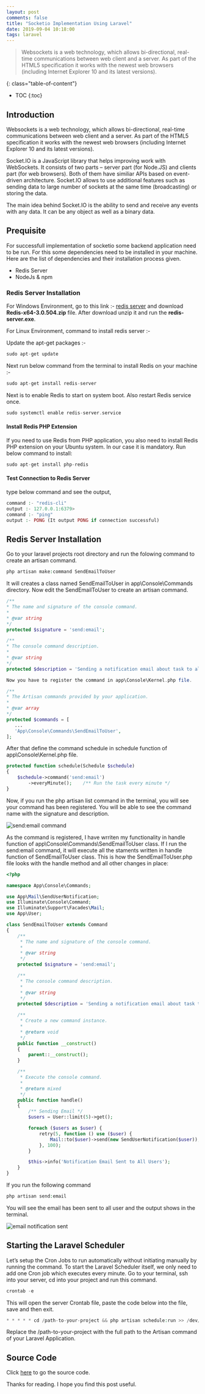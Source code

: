 ```yaml
---
layout: post
comments: false
title: "Socketio Implementation Using Laravel"
date: 2019-09-04 10:18:00
tags: laravel
---
```


>  Websockets is a web technology, which allows bi-directional, real-time communications between web client and a server. As  part of the HTML5 specification it works with the newest web browsers (including Internet Explorer 10 and its latest versions).


<!--more-->

{: class="table-of-content"}
* TOC
{:toc}

## Introduction
Websockets is a web technology, which allows bi-directional, real-time communications between web client and a server. As  part of the HTML5 specification it works with the newest web browsers (including Internet Explorer 10 and its latest versions).

Socket.IO is a JavaScript library that helps improving work with WebSockets. It consists of two parts – server part (for Node.JS) and clients part (for web browsers). Both of them have similiar APIs based on event-driven architecture. Socket.IO allows to use additional features such as sending data to large number of sockets at the same time (broadcasting) or storing the data.

The main idea behind Socket.IO is the ability to send and receive any events with any data. It can be any object as well as a binary data.

## Prequisite
For successfull implementation of socketio some backend application need to be run. For this some dependencies need to be installed in your machine. Here are the list of dependencies and their installation process given.

<ul>
    <li>Redis Server</li>
    <li>NodeJs & npm</li>
</ul>

### Redis Server Installation
For Windows Environment, go to this link :- <a href="https://github.com/microsoftarchive/redis/releases" target="_blank">redis server</a> and download <strong>Redis-x64-3.0.504.zip</strong> file. After download unzip it and run the <strong>redis-server.exe</strong>.

For Linux Environment, command to install redis server :-

Update the apt-get packages :-

```php
sudo apt-get update
```

Next run below command from the terminal to install Redis on your machine :-

```php
sudo apt-get install redis-server
```

Next is to enable Redis to start on system boot. Also restart Redis service once.

```php
sudo systemctl enable redis-server.service
```

#### Install Redis PHP Extension 
If you need to use Redis from PHP application, you also need to install Redis PHP extension on your Ubuntu system. In our case it is mandatory. Run below command to install:

```php
sudo apt-get install php-redis
```

#### Test Connection to Redis Server
type below command and see the output,

```php
command :- "redis-cli"
output :- 127.0.0.1:6379>
command :- "ping"
output :- PONG (It output PONG if connection successful)
```

## Redis Server Installation
Go to your laravel projects root directory and run the folowing command to create an artisan command.

```php
php artisan make:command SendEmailToUser
```

It will creates a class named SendEmailToUser in app\Console\Commands directory. Now edit the SendEmailToUser to create an artisan command.

```php
/**
* The name and signature of the console command.
*
* @var string
*/
protected $signature = 'send:email';

/**
* The console command description.
*
* @var string
*/
protected $description = 'Sending a notification email about task to all users';

Now you have to register the command in app\Console\Kernel.php file.

/**
* The Artisan commands provided by your application.
*
* @var array
*/
protected $commands = [
   ...
   'App\Console\Commands\SendEmailToUser',
];
```

After that define the command schedule in schedule function of app\Console\Kernel.php file.

```php
protected function schedule(Schedule $schedule)
{
    $schedule->command('send:email')
        ->everyMinute();    /** Run the task every minute */
}
```

Now, if you run the php artisan list command in the terminal, you will see your command has been registered. You will be able to see the command name with the signature and description.

<img src="https://monirahmedtanveen.github.io/tech.logs/assets/images/posts/2019-09-28-scheduling-task-with-cron-job-in-laravel/send-email-command.png" alt="send:email command">

As the command is registered, I have wrriten my functionality in handle function of app\Console\Commands\SendEmailToUser class. If I run the send:email command, it will execute all the staments written in handle function of SendEmailToUser class. This is how the SendEmailToUser.php file looks with the handle method and all other changes in place:

```php
<?php

namespace App\Console\Commands;

use App\Mail\SendUserNotification;
use Illuminate\Console\Command;
use Illuminate\Support\Facades\Mail;
use App\User;

class SendEmailToUser extends Command
{
    /**
     * The name and signature of the console command.
     *
     * @var string
     */
    protected $signature = 'send:email';

    /**
     * The console command description.
     *
     * @var string
     */
    protected $description = 'Sending a notification email about task to all users';

    /**
     * Create a new command instance.
     *
     * @return void
     */
    public function __construct()
    {
        parent::__construct();
    }

    /**
     * Execute the console command.
     *
     * @return mixed
     */
    public function handle()
    {
        /** Sending Email */
        $users = User::limit(5)->get();

        foreach ($users as $user) {
            retry(5, function () use ($user) {
                Mail::to($user)->send(new SendUserNotification($user));
            }, 100);
        }

        $this->info('Notification Email Sent to All Users');
    }
}
```

If you run the following command

```php
php artisan send:email
```

You will see the email has been sent to all user and the output shows in the terminal.

<img src="https://monirahmedtanveen.github.io/tech.logs/assets/images/posts/2019-09-28-scheduling-task-with-cron-job-in-laravel/email-notification-send.png" alt="email notification sent">

## Starting the Laravel Scheduler
Let’s setup the Cron Jobs to run automatically without initiating manually by running the command. To start the Laravel Scheduler itself, we only need to add one Cron job which executes every minute. Go to your terminal, ssh into your server, cd into your project and run this command.

```php
crontab -e
```

This will open the server Crontab file, paste the code below into the file, save and then exit.

```php
* * * * * cd /path-to-your-project && php artisan schedule:run >> /dev/null 2>&1
```

Replace the /path-to-your-project with the full path to the Artisan command of your Laravel Application.

## Source Code
Click <a href="https://github.com/monirahmedtanveen/laravel-cron-job" target="_blank">here</a> to go the source code.

Thanks for reading. I hope you find this post useful.
